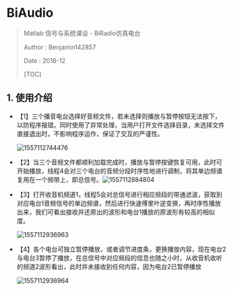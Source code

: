 # BiAudio
> Matlab 信号与系统课设 - BiRadio仿真电台
>
> Author : Benjamin142857
>
> Date : 2018-12
>
> [TOC]



## 1. 使用介绍

* 【1】三个播音电台选择好音频文件，若未选择则播放与暂停按钮无法按下，以防程序报错。同时使用了异常处理，当用户打开文件选择目录，未选择文件直接退出时，不影响程序运作，保证了交互的严谨性。

  ![1557112744476](.git/img/1.png)



* 【2】当三个音频文件都顺利加载完成时，播放与暂停按键恢复可用，此时可开始播放，线程4会对三个电台的音频分段时序性地进行调制，将其单边频谱复用在一个频带上，即总信号。![1557112884804](.git/img/2.png)



* 【3】打开收音机频道1，线程5会对总信号进行相应频段的带通滤波，获取到对应电台1音频信号的单边频谱，然后进行快速傅里叶逆变换，再时序性播放出来，我们可看出接收并还原出的波形和电台1播放的原波形有较高的相似度。

  ![1557112936963](.git/img/3.png)



* 【4】各个电台可独立暂停播放，或者调节进度条，更换播放内容，现在电台2与电台3暂停了播放，在总信号中对应频段的信息也随之小时，从收音机收听的频道2波形看出，此时并未接收到任何内容，因为电台2已暂停播放

  ![1557112936964](.git/img/4.png)

